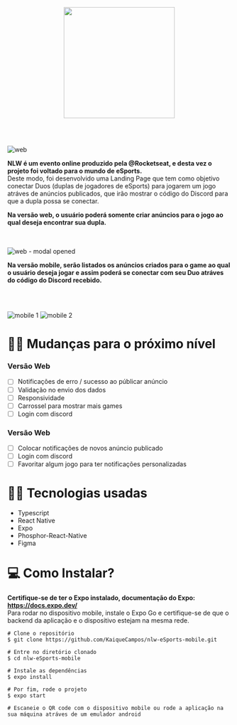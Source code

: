 <p align="center">
  <img 
    src="https://user-images.githubusercontent.com/70600553/191132700-2eee234a-a9bb-4602-ac17-3fc98f804881.svg"
    width=250
  />

  <br></br>
  
  ![web](https://user-images.githubusercontent.com/70600553/191132659-62d3c2ff-2011-490f-84c7-13613c8d5eef.png)
  
  <strong>NLW é um evento online produzido pela @Rocketseat, e desta vez o projeto foi voltado para o mundo de eSports.</strong><br/>
  Deste modo, foi desenvolvido uma Landing Page que tem como objetivo conectar Duos (duplas de jogadores de eSports) para jogarem
  um jogo atráves de anúncios publicados, que irão mostrar o código do Discord para que a dupla possa se conectar.
    
  <strong>Na versão web, o usuário poderá somente criar anúncios para o jogo ao qual deseja encontrar sua dupla.</strong>
  
  <br></br>
  ![web - modal opened](https://user-images.githubusercontent.com/70600553/191132655-474fe8e0-bbab-4033-ad7a-a33d5e8823a4.png)
    
  <strong>
    Na versão mobile, serão listados os anúncios criados para o game ao qual o usuário deseja jogar
    e assim poderá se conectar com seu Duo atráves do código do Discord recebido.
  </strong>
  
  <br></br>
  
  ![mobile 1](https://user-images.githubusercontent.com/70600553/191134321-11ff4e33-c1c0-48ac-88d6-e1306d9769bf.png)
  ![mobile 2](https://user-images.githubusercontent.com/70600553/191134324-011b6606-215f-4508-955a-f1d37943d690.png)

</p>

# 🚀🔥 Mudanças para o próximo nível
### Versão Web
- [ ] Notificações de erro / sucesso ao públicar anúncio
- [ ] Validação no envio dos dados 
- [ ] Responsividade
- [ ] Carrossel para mostrar mais games 
- [ ] Login com discord

### Versão Web
- [ ] Colocar notificações de novos anúncio publicado
- [ ] Login com discord
- [ ] Favoritar algum jogo para ter notificações personalizadas

# 🚀🔥 Tecnologias usadas
 - Typescript
 - React Native
 - Expo
 - Phosphor-React-Native
 - Figma

# 💻 Como Instalar?

<strong>Certifique-se de ter o Expo instalado, documentação do Expo: https://docs.expo.dev/</strong> </br>
Para rodar no dispositivo mobile, instale o Expo Go e certifique-se de que o backend da aplicação e o dispositivo estejam na mesma rede.

```
# Clone o repositório
$ git clone https://github.com/KaiqueCampos/nlw-eSports-mobile.git

# Entre no diretório clonado
$ cd nlw-eSports-mobile

# Instale as dependências
$ expo install

# Por fim, rode o projeto 
$ expo start

# Escaneie o QR code com o dispositivo mobile ou rode a aplicação na sua máquina atráves de um emulador android 
```
